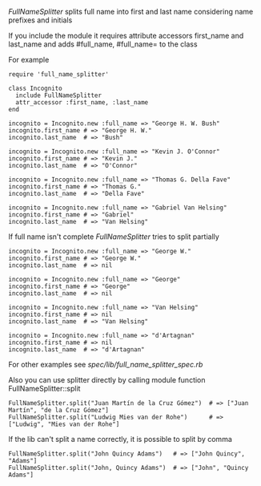 *FullNameSplitter* splits full name into first and last name considering name prefixes and initials

If you include the module it requires attribute accessors first\_name and last\_name and adds #full\_name, #full\_name= to the class

For example

    require 'full_name_splitter'
    
    class Incognito
      include FullNameSplitter
      attr_accessor :first_name, :last_name
    end
    
    incognito = Incognito.new :full_name => "George H. W. Bush"
    incognito.first_name # => "George H. W."
    incognito.last_name  # => "Bush"

    incognito = Incognito.new :full_name => "Kevin J. O'Connor"
    incognito.first_name # => "Kevin J."
    incognito.last_name  # => "O'Connor"

    incognito = Incognito.new :full_name => "Thomas G. Della Fave"
    incognito.first_name # => "Thomas G."
    incognito.last_name  # => "Della Fave"

    incognito = Incognito.new :full_name => "Gabriel Van Helsing"
    incognito.first_name # => "Gabriel"
    incognito.last_name  # => "Van Helsing"

If full name isn't complete *FullNameSplitter* tries to split partially

    incognito = Incognito.new :full_name => "George W."
    incognito.first_name # => "George W."
    incognito.last_name  # => nil

    incognito = Incognito.new :full_name => "George"
    incognito.first_name # => "George"
    incognito.last_name  # => nil

    incognito = Incognito.new :full_name => "Van Helsing"
    incognito.first_name # => nil
    incognito.last_name  # => "Van Helsing"

    incognito = Incognito.new :full_name => "d'Artagnan"
    incognito.first_name # => nil
    incognito.last_name  # => "d'Artagnan"

For other examples see _spec/lib/full\_name\_splitter\_spec.rb_

Also you can use splitter directly by calling module function FullNameSplitter::split

    FullNameSplitter.split("Juan Martín de la Cruz Gómez")  # => ["Juan Martín", "de la Cruz Gómez"]
    FullNameSplitter.split("Ludwig Mies van der Rohe")      # => ["Ludwig", "Mies van der Rohe"]
    
If the lib can't split a name correctly, it is possible to split by comma

    FullNameSplitter.split("John Quincy Adams")   # => ["John Quincy", "Adams"]
    FullNameSplitter.split("John, Quincy Adams")  # => ["John", "Quincy Adams"]